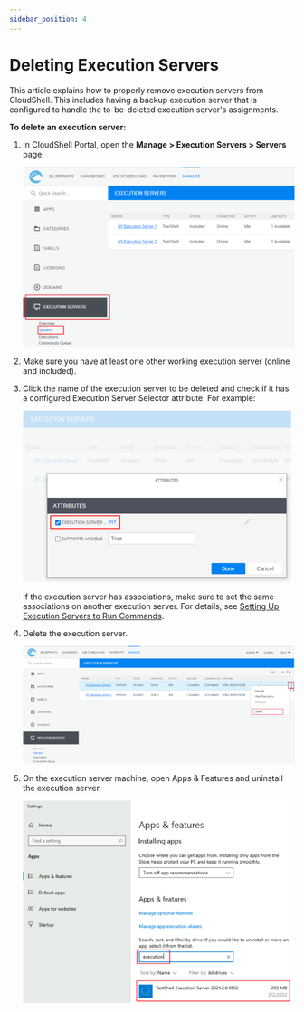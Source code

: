 ```yaml
---
sidebar_position: 4
---
```


# Deleting Execution Servers

This article explains how to properly remove execution servers from CloudShell. This includes having a backup execution server that is configured to handle the to-be-deleted execution server's assignments.

**To delete an execution server:**

1. In CloudShell Portal, open the **Manage \> Execution Servers \> Servers** page.
    
    ![](/Images/Admin-Guide/Setting-Up-CloudShell/ExecutionServerManagementPage_587x389.png)
    
2. Make sure you have at least one other working execution server (online and included).  
    
3. Click the name of the execution server to be deleted and check if it has a configured Execution Server Selector attribute. For example:
    
    ![](/Images/Admin-Guide/Setting-Up-CloudShell/ExecutionServerAssociations_474x303.png)
    
    If the execution server has associations, make sure to set the same associations on another execution server. For details, see [Setting Up Execution Servers to Run Commands](../../admin/cloudshell-execution-server-configurations/setting-up-execution-servers-to-run-commands.md).
    
4. Delete the execution server.
    
    ![](/Images/Admin-Guide/Setting-Up-CloudShell/ExecutionServerDelete_753x327.png)
    
5. On the execution server machine, open Apps & Features and uninstall the execution server.
    
    ![](/Images/Admin-Guide/Setting-Up-CloudShell/ExecutionServerAppsAndFeatures_606x452.png)
